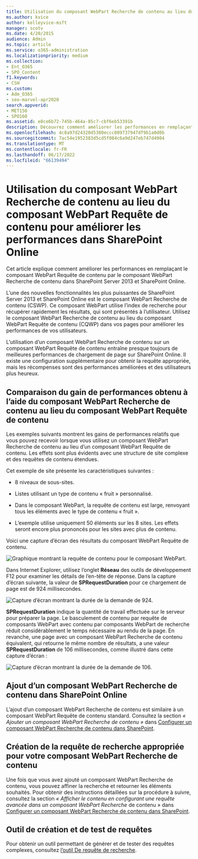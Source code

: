 ```yaml
---
title: Utilisation du composant WebPart Recherche de contenu au lieu du composant WebPart Requête de contenu pour améliorer les performances dans SharePoint Online
ms.author: kvice
author: kelleyvice-msft
manager: scotv
ms.date: 4/20/2015
audience: Admin
ms.topic: article
ms.service: o365-administration
ms.localizationpriority: medium
ms.collection:
- Ent_O365
- SPO_Content
f1.keywords:
- CSH
ms.custom:
- Adm_O365
- seo-marvel-apr2020
search.appverid:
- MET150
- SPO160
ms.assetid: e8ce6b72-745b-464a-85c7-cbf6eb53391b
description: Découvrez comment améliorer les performances en remplaçant le composant WebPart Requête de contenu par le composant WebPart Recherche de contenu dans SharePoint Server 2013 et SharePoint Online.
ms.openlocfilehash: 4c8a97d24320d5380eccc089737947df9b1a0d0b
ms.sourcegitcommit: 7ac54e1952383d5cd5f084c6a9d247eb747d4904
ms.translationtype: MT
ms.contentlocale: fr-FR
ms.lasthandoff: 06/17/2022
ms.locfileid: "66139494"
---
```

# <a name="using-content-search-web-part-instead-of-content-query-web-part-to-improve-performance-in-sharepoint-online"></a>Utilisation du composant WebPart Recherche de contenu au lieu du composant WebPart Requête de contenu pour améliorer les performances dans SharePoint Online

Cet article explique comment améliorer les performances en remplaçant le composant WebPart Requête de contenu par le composant WebPart Recherche de contenu dans SharePoint Server 2013 et SharePoint Online.
  
L’une des nouvelles fonctionnalités les plus puissantes de SharePoint Server 2013 et SharePoint Online est le composant WebPart Recherche de contenu (CSWP). Ce composant WebPart utilise l’index de recherche pour récupérer rapidement les résultats, qui sont présentés à l’utilisateur. Utilisez le composant WebPart Recherche de contenu au lieu du composant WebPart Requête de contenu (CQWP) dans vos pages pour améliorer les performances de vos utilisateurs.
  
L’utilisation d’un composant WebPart Recherche de contenu sur un composant WebPart Requête de contenu entraîne presque toujours de meilleures performances de chargement de page sur SharePoint Online. Il existe une configuration supplémentaire pour obtenir la requête appropriée, mais les récompenses sont des performances améliorées et des utilisateurs plus heureux.
  
## <a name="comparing-the-performance-gain-you-get-from-using-content-search-web-part-instead-of-content-query-web-part"></a>Comparaison du gain de performances obtenu à l’aide du composant WebPart Recherche de contenu au lieu du composant WebPart Requête de contenu

Les exemples suivants montrent les gains de performances relatifs que vous pouvez recevoir lorsque vous utilisez un composant WebPart Recherche de contenu au lieu d’un composant WebPart Requête de contenu. Les effets sont plus évidents avec une structure de site complexe et des requêtes de contenu étendues.
  
Cet exemple de site présente les caractéristiques suivantes :
  
- 8 niveaux de sous-sites.
    
- Listes utilisant un type de contenu « fruit » personnalisé.
    
- Dans le composant WebPart, la requête de contenu est large, renvoyant tous les éléments avec le type de contenu « fruit ».
    
- L’exemple utilise uniquement 50 éléments sur les 8 sites. Les effets seront encore plus prononcés pour les sites avec plus de contenu.
    
Voici une capture d’écran des résultats du composant WebPart Requête de contenu.
  
![Graphique montrant la requête de contenu pour le composant WebPart.](../media/b3d41f20-dfe5-46ed-9c0a-31057e82de33.png)
  
Dans Internet Explorer, utilisez l’onglet **Réseau** des outils de développement F12 pour examiner les détails de l’en-tête de réponse. Dans la capture d’écran suivante, la valeur de **SPRequestDuration** pour ce chargement de page est de 924 millisecondes. 
  
![Capture d’écran montrant la durée de la demande de 924.](../media/343571f2-a249-4de2-bc11-2cee93498aea.png)
  
 **SPRequestDuration** indique la quantité de travail effectuée sur le serveur pour préparer la page. Le basculement de contenu par requête de composants WebPart avec contenu par composants WebPart de recherche réduit considérablement le temps nécessaire au rendu de la page. En revanche, une page avec un composant WebPart Recherche de contenu équivalent, qui retourne le même nombre de résultats, a une valeur **SPRequestDuration** de 106 millisecondes, comme illustré dans cette capture d’écran : 
  
![Capture d’écran montrant la durée de la demande de 106.](../media/b46387ac-660d-4e5e-a11c-cc430e912962.png)
  
## <a name="adding-a-content-search-web-part-in-sharepoint-online"></a>Ajout d’un composant WebPart Recherche de contenu dans SharePoint Online

L’ajout d’un composant WebPart Recherche de contenu est similaire à un composant WebPart Requête de contenu standard. Consultez la section *« Ajouter un composant WebPart Recherche de contenu »* dans [Configurer un composant WebPart Recherche de contenu dans SharePoint](https://support.office.com/article/Configure-a-Content-Search-Web-Part-in-SharePoint-0dc16de1-dbe4-462b-babb-bf8338c36c9a).
  
## <a name="creating-the-right-search-query-for-your-content-search-web-part"></a>Création de la requête de recherche appropriée pour votre composant WebPart Recherche de contenu

Une fois que vous avez ajouté un composant WebPart Recherche de contenu, vous pouvez affiner la recherche et retourner les éléments souhaités. Pour obtenir des instructions détaillées sur la procédure à suivre, consultez la section *« Afficher le contenu en configurant une requête avancée dans un composant WebPart Recherche* de contenu » dans [Configurer un composant WebPart Recherche de contenu dans SharePoint](https://support.office.com/article/Configure-a-Content-Search-Web-Part-in-SharePoint-0dc16de1-dbe4-462b-babb-bf8338c36c9a).
  
## <a name="query-building-and-testing-tool"></a>Outil de création et de test de requêtes

Pour obtenir un outil permettant de générer et de tester des requêtes complexes, consultez [l’outil De requête de recherche](https://github.com/pnp/PnP-Tools/tree/master/Solutions/SharePoint.Search.QueryTool#download-the-tool).
  

